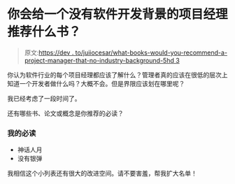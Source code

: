 # 你会给一个没有软件开发背景的项目经理推荐什么书？

> 原文:[https://dev . to/juiiocesar/what-books-would-you-recommend-a-project-manager-that-no-industry-background-5hd 3](https://dev.to/juiiocesar/what-books-would-you-recommend-to-a-project-manager-that-has-no-industry-background-5hd3)

你认为软件行业的每个项目经理都应该了解什么？管理者真的应该在很低的层次上知道一个开发者做什么吗？大概不会。但是界限应该划在哪里呢？

我已经考虑了一段时间了。

还有哪些书、论文或概念是你推荐的必读？

### 我的必读

*   神话人月
*   没有银弹

我相信这个小列表还有很大的改进空间。请不要害羞，帮我扩大名单！